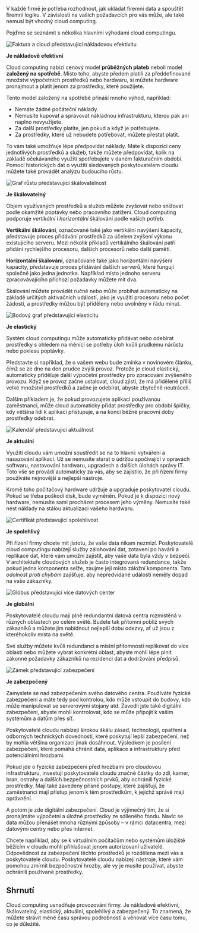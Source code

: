 V každé firmě je potřeba rozhodnout, jak ukládat firemní data a spouštět firemní logiku. V závislosti na vašich požadavcích pro vás může, ale také nemusí být vhodný cloud computing.

Pojďme se seznámit s několika hlavními výhodami cloud computingu.

![Faktura a cloud představující nákladovou efektivitu](../media/3-cost-effective.png)

**Je nákladově efektivní**

Cloud computing nabízí cenový model **průběžných plateb** neboli model **založený na spotřebě**. Místo toho, abyste předem platili za předdefinované množství výpočetních prostředků nebo hardwaru, si můžete hardware pronajmout a platit jenom za prostředky, které použijete. 

Tento model založený na spotřebě přináší mnoho výhod, například:

- Nemáte žádné počáteční náklady.
- Nemusíte kupovat a spravovat nákladnou infrastrukturu, kterou pak ani naplno nevyužijete.
- Za další prostředky platíte, jen pokud a když je potřebujete.
- Za prostředky, které už nebudete potřebovat, můžete přestat platit.

To vám také umožňuje lépe předpovídat náklady. Máte k dispozici ceny jednotlivých prostředků a služeb, takže můžete předpovídat, kolik na základě očekávaného využití spotřebujete v daném fakturačním období. Pomocí historických dat o využití sledovaných poskytovatelem cloudu můžete také provádět analýzu budoucího růstu.


![Graf růstu představující škálovatelnost](../media/3-scalable.png)

**Je škálovatelný**

Objem využívaných prostředků a služeb můžete zvyšovat nebo snižovat podle okamžité poptávky nebo pracovního zatížení. Cloud computing podporuje _vertikální_ i _horizontální_ škálování podle vašich potřeb.

**Vertikální škálování**, označované také jako vertikální navýšení kapacity, představuje proces přidávání prostředků za účelem zvýšení výkonu existujícího serveru. Mezi několik příkladů vertikálního škálování patří přidání rychlejšího procesoru, dalších procesorů nebo další paměti.

**Horizontální škálování**, označované také jako horizontální navýšení kapacity, představuje proces přidávání dalších serverů, které fungují společně jako jedna jednotka. Například místo jednoho serveru zpracovávajícího příchozí požadavky můžete mít dva.

Škálování můžete provádět ručně nebo může probíhat automaticky na základě určitých aktivačních událostí, jako je využití procesoru nebo počet žádostí, a prostředky můžou být přiděleny nebo uvolněny v řádu minut.

![Bodový graf představující elasticitu](../media/3-elastic.png)

**Je elastický**

Systém cloud computingu může automaticky přidávat nebo odebírat prostředky s ohledem na měnící se potřeby úloh kvůli prudkému nárůstu nebo poklesu poptávky.

Představte si například, že o vašem webu bude zmínka v novinovém článku, čímž se ze dne na den prudce zvýší provoz. Protože je cloud elastický, automaticky přiděluje další výpočetní prostředky pro zpracování zvýšeného provozu. Když se provoz začne ustalovat, cloud zjistí, že má přidělené příliš velké množství prostředků a začne je odebírat, abyste zbytečně neutráceli.

Dalším příkladem je, že pokud provozujete aplikaci používanou zaměstnanci, může cloud automaticky přidat prostředky pro období špičky, kdy většina lidí k aplikaci přistupuje, a na konci běžné pracovní doby prostředky odebrat.

![Kalendář představující aktuálnost](../media/3-current.png)

**Je aktuální**

Využití cloudu vám umožní soustředit se na to hlavní: vytváření a nasazování aplikací. Už se nemusíte starat o údržbu spočívající v opravách softwaru, nastavování hardwaru, upgradech a dalších úlohách správy IT. Toto vše se provádí automaticky za vás, aby se zajistilo, že při řízení firmy používáte nejnovější a nejlepší nástroje.

Kromě toho počítačový hardware udržuje a upgraduje poskytovatel cloudu. Pokud se třeba poškodí disk, bude vyměněn. Pokud je k dispozici nový hardware, nemusíte sami procházet procesem jeho výměny. Nemusíte také nést náklady na stálou aktualizaci vašeho hardwaru.

![Certifikát představující spolehlivost](../media/3-reliable.png)

**Je spolehlivý**

Při řízení firmy chcete mít jistotu, že vaše data nikam nezmizí. Poskytovatelé cloud computingu nabízejí služby zálohování dat, zotavení po havárii a replikace dat, které vám umožní zajistit, aby vaše data byla vždy v bezpečí. V architektuře cloudových služeb je často integrovaná redundance, takže pokud jedna komponenta selže, zaujme její místo záložní komponenta. Tato _odolnost proti chybám_ zajišťuje, aby nepředvídané události neměly dopad na vaše zákazníky.

![Glóbus představující více datových center](../media/3-global.png)

**Je globální**

Poskytovatelé cloudu mají plně redundantní datová centra rozmístěná v různých oblastech po celém světě. Budete tak přítomni poblíž svých zákazníků a můžete jim nabídnout nejlepší dobu odezvy, ať už jsou z kteréhokoliv místa na světě. 

Své služby můžete kvůli redundanci a místní přítomnosti replikovat do více oblastí nebo můžete vybrat konkrétní oblast, abyste mohli lépe plnit zákonné požadavky zákazníků na rezidenci dat a dodržování předpisů.

![Zámek představující zabezpečení](../media/3-secure.png)

**Je zabezpečený**

Zamyslete se nad zabezpečením svého datového centra. Používáte fyzické zabezpečení a máte tedy pod kontrolou, kdo může vstoupit do budovy, kdo může manipulovat se serverovými stojany atd. Zavedli jste také digitální zabezpečení, abyste mohli kontrolovat, kdo se může připojit k vašim systémům a datům přes síť.

Poskytovatelé cloudu nabízejí širokou škálu zásad, technologií, opatření a odborných technických dovedností, které poskytují lepší zabezpečení, než by mohla většina organizací jinak dosáhnout. Výsledkem je posílení zabezpečení, které pomáhá chránit data, aplikace a infrastruktury před potenciálními hrozbami.

Pokud jde o fyzické zabezpečení před hrozbami pro cloudovou infrastrukturu, investují poskytovatelé cloudu značné částky do zdí, kamer, bran, ostrahy a dalších bezpečnostních prvků, aby ochránili fyzické prostředky. Mají také zavedeny přísné postupy, které zajišťují, že zaměstnanci mají přístup jenom k těm prostředkům, k jejichž správě mají oprávnění.

A potom je zde digitální zabezpečení. Cloud je výjimečný tím, že si pronajímáte výpočetní a úložné prostředky ze sdíleného fondu. Navíc se data můžou přenášet mnoha různými způsoby – v rámci datacentra, mezi datovými centry nebo přes internet.

Chcete například, aby se k virtuálním počítačům nebo systémům úložiště běžícím v cloudu mohli přihlašovat jenom autorizovaní uživatelé. Odpovědnost za zabezpečení těchto prostředků je rozdělena mezi vás a poskytovatele cloudu. Poskytovatelé cloudu nabízejí nástroje, které vám pomohou zmírnit bezpečnostní hrozby, ale vy je musíte používat, abyste ochránili používané prostředky.

## <a name="summary"></a>Shrnutí

Cloud computing usnadňuje provozování firmy. Je nákladově efektivní, škálovatelný, elastický, aktuální, spolehlivý a zabezpečený. To znamená, že můžete strávit méně času správou podrobností a věnovat více času tomu, co je důležité.